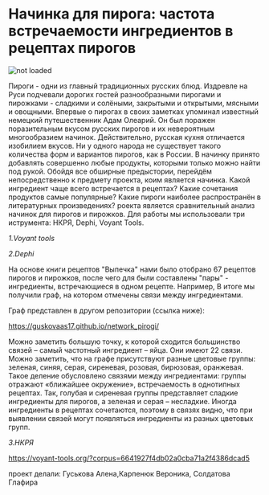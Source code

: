 # Начинка для пирога: частота встречаемости ингредиентов в рецептах пирогов

![not loaded](http://brendkafe.ru/wp-content/uploads/c39fc5294aae326de0c7e3fdb37ba151.jpg)

Пироги - одни из главный традиционных русских блюд. Издревле на Руси подчевали дорогих гостей разнообразными пирогами и пирожками - сладкими и солёными, закрытыми и открытыми, мясными и овощными. Впервые о пирогах в своих заметках упоминал известный немецкий путешественник Адам Олеарий. Он был поражен поразительным вкусом русских пирогов и их невероятным многообразием начинок.  Действительно, русская кухня отличается изобилием вкусов. Ни у одного народа не существует такого количества форм и вариантов пирогов, как в России. В начинку принято добавлять совершенно любые продукты, которыми только можно найти под рукой. Обойдя все обширные предыстории, перейдём непосредственно к предмету проекта, коим является начинка. Какой ингредиент чаще всего встречается в рецептах? Какие сочетания продуктов самые популярные? Какие пироги наиболее распространён в литературных произведениях? 
роекта является сравнительный анализ начинок для пирогов и пирожков. Для работы мы использовали три иструмента: НКРЯ, Dephi, Voyant Tools.

*1.Voyant tools*



*2.Dephi*

На основе книги рецептов "Выпечка" нами было отобрано 67 рецептов пирогов и пирожков, после чего для были составлены "пары" - ингредиенты, встречающиеся в одном рецепте. Например,
В итоге мы получили граф, на котором отмечены связи между ингредиентами. 

Граф представлен в другом репозитории (ссылка ниже):

https://guskovaas17.github.io/network_pirogi/ 

Можно заметить большую точку, к которой сходится большинство связей – самый частотный ингредиент – яйца. Они имеют 22 связи. 
Можно заметить, что на графе присутствуют разные цветовые группы: зеленая, синяя, серая, сиреневая, розовая, бирюзовая, оранжевая. Такое деление обусловлено связями между ингредиентами: группы отражают «ближайшее окружение», встречаемость в однотипных рецептах. Так, голубая и сиреневая группы представляет сладкие ингредиенты для пирогов, а зеленая и серая – несладкие. Иногда ингредиенты в рецептах сочетаются, поэтому в связях видно, что при выявлении связей могут появляться ингредиенты из разных цветовых групп. 


*3.НКРЯ*






https://voyant-tools.org/?corpus=6641927f4db02a0cba71a2f4386dcad5







проект делали: Гуськова Алена,Карпенюк Вероника, Солдатова Глафира

